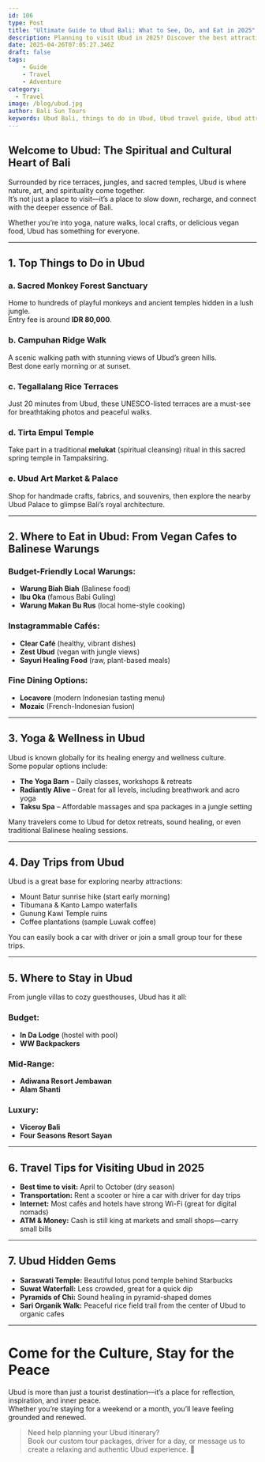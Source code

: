 ```yaml
---
id: 106
type: Post
title: "Ultimate Guide to Ubud Bali: What to See, Do, and Eat in 2025"
description: Planning to visit Ubud in 2025? Discover the best attractions, hidden gems, local food, and top things to do in Bali’s cultural heart with this complete travel guide
date: 2025-04-26T07:05:27.346Z
draft: false
tags:
    - Guide
    - Travel
    - Adventure
category:
  - Travel
image: /blog/ubud.jpg
author: Bali Sun Tours
keywords: Ubud Bali, things to do in Ubud, Ubud travel guide, Ubud attractions, Ubud restaurants, Ubud cultural experiences, best places to visit in Ubud, Ubud 2025, Ubud hidden gems, Ubud Bali food guide
---
```


## Welcome to Ubud: The Spiritual and Cultural Heart of Bali

Surrounded by rice terraces, jungles, and sacred temples, Ubud is where nature, art, and spirituality come together.  
It’s not just a place to visit—it’s a place to slow down, recharge, and connect with the deeper essence of Bali.

Whether you’re into yoga, nature walks, local crafts, or delicious vegan food, Ubud has something for everyone.

---

## 1. Top Things to Do in Ubud

### a. Sacred Monkey Forest Sanctuary
Home to hundreds of playful monkeys and ancient temples hidden in a lush jungle.  
Entry fee is around **IDR 80,000**.

### b. Campuhan Ridge Walk
A scenic walking path with stunning views of Ubud’s green hills.  
Best done early morning or at sunset.

### c. Tegallalang Rice Terraces
Just 20 minutes from Ubud, these UNESCO-listed terraces are a must-see for breathtaking photos and peaceful walks.

### d. Tirta Empul Temple
Take part in a traditional **melukat** (spiritual cleansing) ritual in this sacred spring temple in Tampaksiring.

### e. Ubud Art Market & Palace
Shop for handmade crafts, fabrics, and souvenirs, then explore the nearby Ubud Palace to glimpse Bali’s royal architecture.

---

## 2. Where to Eat in Ubud: From Vegan Cafes to Balinese Warungs

### Budget-Friendly Local Warungs:
- **Warung Biah Biah** (Balinese food)
- **Ibu Oka** (famous Babi Guling)
- **Warung Makan Bu Rus** (local home-style cooking)

### Instagrammable Cafés:
- **Clear Café** (healthy, vibrant dishes)
- **Zest Ubud** (vegan with jungle views)
- **Sayuri Healing Food** (raw, plant-based meals)

### Fine Dining Options:
- **Locavore** (modern Indonesian tasting menu)
- **Mozaic** (French-Indonesian fusion)

---

## 3. Yoga & Wellness in Ubud

Ubud is known globally for its healing energy and wellness culture.  
Some popular options include:

- **The Yoga Barn** – Daily classes, workshops & retreats
- **Radiantly Alive** – Great for all levels, including breathwork and acro yoga
- **Taksu Spa** – Affordable massages and spa packages in a jungle setting

Many travelers come to Ubud for detox retreats, sound healing, or even traditional Balinese healing sessions.

---

## 4. Day Trips from Ubud

Ubud is a great base for exploring nearby attractions:

- Mount Batur sunrise hike (start early morning)
- Tibumana & Kanto Lampo waterfalls
- Gunung Kawi Temple ruins
- Coffee plantations (sample Luwak coffee)

You can easily book a car with driver or join a small group tour for these trips.

---

## 5. Where to Stay in Ubud

From jungle villas to cozy guesthouses, Ubud has it all:

### Budget:
- **In Da Lodge** (hostel with pool)
- **WW Backpackers**

### Mid-Range:
- **Adiwana Resort Jembawan**
- **Alam Shanti**

### Luxury:
- **Viceroy Bali**
- **Four Seasons Resort Sayan**

---

## 6. Travel Tips for Visiting Ubud in 2025

- **Best time to visit:** April to October (dry season)
- **Transportation:** Rent a scooter or hire a car with driver for day trips
- **Internet:** Most cafés and hotels have strong Wi-Fi (great for digital nomads)
- **ATM & Money:** Cash is still king at markets and small shops—carry small bills

---

## 7. Ubud Hidden Gems

- **Saraswati Temple:** Beautiful lotus pond temple behind Starbucks
- **Suwat Waterfall:** Less crowded, great for a quick dip
- **Pyramids of Chi:** Sound healing in pyramid-shaped domes
- **Sari Organik Walk:** Peaceful rice field trail from the center of Ubud to organic cafes

---

# Come for the Culture, Stay for the Peace

Ubud is more than just a tourist destination—it’s a place for reflection, inspiration, and inner peace.  
Whether you’re staying for a weekend or a month, you’ll leave feeling grounded and renewed.

> Need help planning your Ubud itinerary?  
> Book our custom tour packages, driver for a day, or message us to create a relaxing and authentic Ubud experience. 🌿

